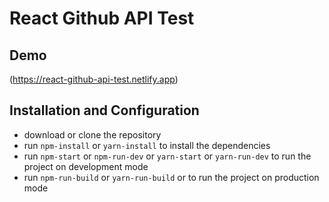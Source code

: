 # React Github API Test

## Demo

(https://react-github-api-test.netlify.app)

## Installation and Configuration
- download or clone the repository
- run `npm-install` or `yarn-install` to install the dependencies
- run `npm-start` or `npm-run-dev` or `yarn-start` or `yarn-run-dev` to run the
  project on development mode
- run `npm-run-build` or `yarn-run-build` or to run the project on production
  mode
  
